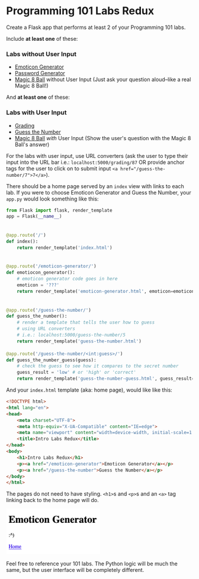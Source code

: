 # Programming 101 Labs Redux

Create a Flask app that performs at least 2 of your Programming 101 labs.  
	
Include **at least one** of these:
### Labs without User Input
- [Emoticon Generator](https://github.com/PdxCodeGuild/Programming101/blob/master/labs/emoticon.md)
- [Password Generator](https://github.com/PdxCodeGuild/Programming101/blob/master/labs/password_generator.md)
- [Magic 8 Ball](https://github.com/PdxCodeGuild/Programming101/blob/master/labs/magic-8-ball.md) without User Input (Just ask your question aloud–like a real Magic 8 Ball!)

And **at least one** of these:
### Labs with User Input
- [Grading](https://github.com/PdxCodeGuild/Programming101/blob/master/labs/grading.md)
- [Guess the Number](https://github.com/PdxCodeGuild/Programming101/blob/master/labs/guess_the_number.md)
- [Magic 8 Ball](https://github.com/PdxCodeGuild/Programming101/blob/master/labs/magic-8-ball.md) *with* User Input (Show the user's question with the Magic 8 Ball's answer)

For the labs with user input, use URL converters (ask the user to type their input into the URL bar i.e.: `localhost:5000/grading/87` OR provide anchor tags for the user to click on to submit input `<a href="/guess-the-number/7">7</a>`).

There should be a home page served by an `index` view with links to each lab.  If you were to choose Emoticon Generator and Guess the Number, your `app.py` would look something like this:

```py
from Flask import flask, render_template
app = Flask(__name__)


@app.route('/')
def index():
	return render_template('index.html')


@app.route('/emoticon-generator/')
def emotiocon_generator():
	# emoticon generator code goes in here
	emoticon = '???'
	return render_template('emoticon-generator.html', emoticon=emoticon)


@app.route('/guess-the-number/')
def guess_the_number():
	# render a template that tells the user how to guess
	# using URL converters
	# i.e.: localhost:5000/guess-the-number/5
	return render_template('guess-the-number.html')

@app.route('/guess-the-number/<int:guess>/')
def guess_the_number_guess(guess):
	# check the guess to see how it compares to the secret number
	guess_result = 'low' # or 'high' or 'correct'
	return render_template('guess-the-number-guess.html', guess_result=guess_result)
```

And your `index.html` template (aka: home page), would like like this:
```html
<!DOCTYPE html>
<html lang="en">
<head>
	<meta charset="UTF-8">
	<meta http-equiv="X-UA-Compatible" content="IE=edge">
	<meta name="viewport" content="width=device-width, initial-scale=1.0">
	<title>Intro Labs Redux</title>
</head>
<body>
	<h1>Intro Labs Redux</h1>
	<p><a href="/emoticon-generator">Emoticon Generator</a></p>
	<p><a href="/guess-the-number">Guess the Number</a></p>
</body>
</html>
```

The pages do not need to have styling.  `<h1>`s and `<p>`s and an `<a>` tag linking back to the home page will do.

![Sample Emoticon Generator](emoticon.png)

Feel free to reference your 101 labs.  The Python logic will be much the same, but the user interface will be completely different.